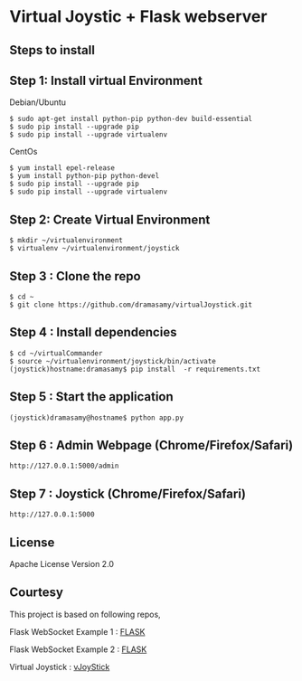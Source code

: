 # Virtual Joystic + Flask webserver 

## Steps to install

Step 1: Install virtual Environment 
-----------------------------------

Debian/Ubuntu 
```
$ sudo apt-get install python-pip python-dev build-essential 
$ sudo pip install --upgrade pip 
$ sudo pip install --upgrade virtualenv 
```

CentOs
```
$ yum install epel-release 
$ yum install python-pip python-devel
$ sudo pip install --upgrade pip 
$ sudo pip install --upgrade virtualenv 
```

Step 2: Create Virtual Environment 
----------------------------------
```
$ mkdir ~/virtualenvironment
$ virtualenv ~/virtualenvironment/joystick
```

Step 3 : Clone the repo   
-----------------------
```
$ cd ~
$ git clone https://github.com/dramasamy/virtualJoystick.git
```

Step 4 : Install dependencies  
-----------------------------
```
$ cd ~/virtualCommander 
$ source ~/virtualenvironment/joystick/bin/activate
(joystick)hostname:dramasamy$ pip install  -r requirements.txt
```

Step 5 : Start the application 
-----------------------------
```
(joystick)dramasamy@hostname$ python app.py
```


Step 6 : Admin Webpage (Chrome/Firefox/Safari)
-----------------------------
```
http://127.0.0.1:5000/admin
```

Step 7 : Joystick (Chrome/Firefox/Safari)
-----------------------------
```
http://127.0.0.1:5000
```

License
-------

Apache License Version 2.0

Courtesy
--------

This project is based on following repos,

Flask WebSocket Example 1 : [FLASK](https://github.com/shanealynn/async_flask)

Flask WebSocket Example 2 : [FLASK](https://github.com/miguelgrinberg/Flask-SocketIO)

Virtual Joystick : [vJoyStick](https://github.com/jeromeetienne/virtualjoystick.js)

